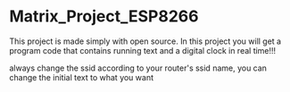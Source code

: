 # Matrix_Project_ESP8266
This project is made simply with open source. In this project you will get a program code that contains running text and a digital clock in real time!!!

always change the ssid according to your router's ssid name, you can change the initial text to what you want
